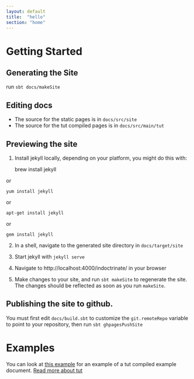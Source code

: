 ```yaml
---
layout: default
title:  "hello"
section: "home"
---
```

# Getting Started

## Generating the Site

run `sbt docs/makeSite`

## Editing docs

* The source for the static pages is in `docs/src/site`
* The source for the tut compiled pages is in `docs/src/main/tut`

## Previewing the site

1. Install jekyll locally, depending on your platform, you might do this with:

    brew install jekyll

or

    yum install jekyll

or

    apt-get install jekyll

or

    gem install jekyll

2. In a shell, navigate to the generated site directory in `docs/target/site`

3. Start jekyll with `jekyll serve`

4. Navigate to http://localhost:4000/indoctrinate/ in your browser

5. Make changes to your site, and run `sbt makeSite` to regenerate the site. The changes should be reflected as soon as you run `makeSite`.

## Publishing the site to github.

You must first edit `docs/build.sbt` to customize the `git.remoteRepo` variable to point to your repository, then run `sbt ghpagesPushSite`


# Examples

You can look at [this example](tut/example.html) for an example of a tut compiled example document. [Read more about tut](tut.html)

